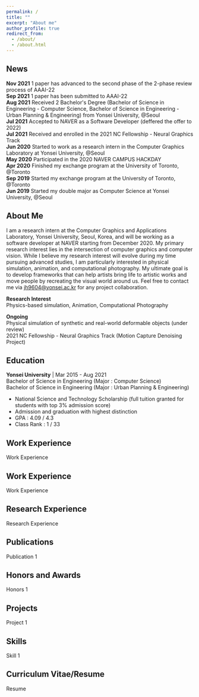 ```yaml
---
permalink: /
title: ""
excerpt: "About me"
author_profile: true
redirect_from: 
  - /about/
  - /about.html
---
```


News
------
**Nov 2021** 1 paper has advanced to the second phase of the 2-phase review process of AAAI-22 <br/>
**Sep 2021** 1 paper has been submitted to AAAI-22 <br/>
**Aug 2021** Received 2 Bachelor's Degree (Bachelor of Science in Engineering - Computer Science, Bachelor of Science in Engineering - Urban Planning & Engineering) from Yonsei University, @Seoul <br/>
**Jul 2021** Accepted to NAVER as a Software Developer (deffered the offer to 2022) <br/>
**Jul 2021** Received and enrolled in the 2021 NC Fellowship - Neural Graphics Track <br/>
**Jun 2020** Started to work as a research intern in the Computer Graphics Laboratory at Yonsei University, @Seoul <br/>
**May 2020** Participated in the 2020 NAVER CAMPUS HACKDAY <br/>
**Apr 2020** Finished my exchange program at the University of Toronto, @Toronto <br/>
**Sep 2019** Started my exchange program at the University of Toronto, @Toronto <br/>
**Jun 2019** Started my double major as Computer Science at Yonsei University, @Seoul <br/>

About Me
------
I am a research intern at the Computer Graphics and Applications Laboratory, Yonsei University, Seoul, Korea, and will be working as a software developer at NAVER starting from December 2020. My primary research interest lies in the intersection of computer graphics and computer vision. While I believe my research interest will evolve during my time pursuing advanced studies, I am particularly interested in physical simulation, animation, and computational photography. My ultimate goal is to develop frameworks that can help artists bring life to artistic works and move people by recreating the visual world around us. Feel free to contact me via jh9604@yonsei.ac.kr for any project collaboration.

**Research Interest** <br/>
Physics-based simulation, Animation, Computational Photography <br/>

**Ongoing**<br/>
Physical simulation of synthetic and real-world deformable objects (under review) <br/>
2021 NC Fellowship - Neural Graphics Track (Motion Capture Denoising Project) <br/>

Education
------
**Yonsei University**  |  Mar 2015 - Aug 2021 <br/>
Bachelor of Science in Engineering (Major : Computer Science) <br/>
Bachelor of Science in Engineering (Major : Urban Planning & Engineering) <br/>
- National Science and Technology Scholarship (full tuition granted for students with top 3% admission score) <br/>
- Admission and graduation with highest distinction <br/>
-    GPA     : 4.09 / 4.3 <br/>
- Class Rank : 1 / 33 <br/>


Work Experience
------
Work Experience

Work Experience
------
Work Experience

Research Experience
------
Research Experience

Publications
------
Publication 1

Honors and Awards
------
Honors 1

Projects
------
Project 1

Skills
------
Skill 1

Curriculum Vitae/Resume
------
Resume
